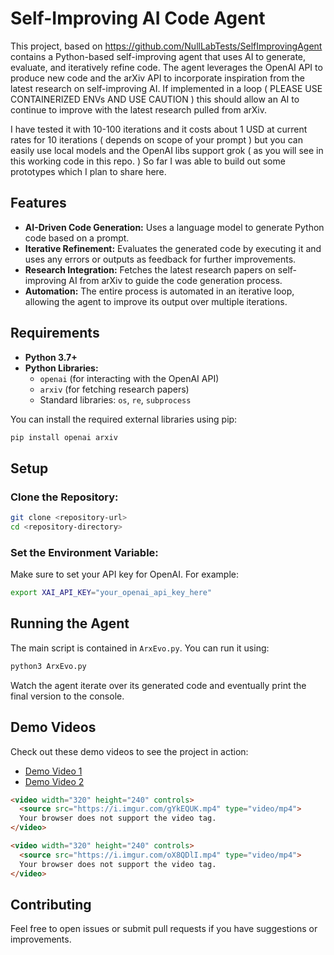 # Self-Improving AI Code Agent

This project, based on https://github.com/NullLabTests/SelfImprovingAgent contains a Python-based self-improving agent that uses AI to generate, evaluate, and iteratively refine code. The agent leverages the OpenAI API to produce new code and the arXiv API to incorporate inspiration from the latest research on self-improving AI. If implemented in a loop ( PLEASE USE CONTAINERIZED ENVs AND USE CAUTION ) this should allow an AI to continue to improve with the latest research pulled from arXiv. 

I have tested it with 10-100 iterations and it costs about 1 USD at current rates for 10 iterations ( depends on scope of your prompt ) but you can easily use local models and the OpenAI libs support grok ( as you will see in this working code in this repo. ) So far I was able to build out some prototypes which I plan to share here.

## Features

- **AI-Driven Code Generation:** Uses a language model to generate Python code based on a prompt.
- **Iterative Refinement:** Evaluates the generated code by executing it and uses any errors or outputs as feedback for further improvements.
- **Research Integration:** Fetches the latest research papers on self-improving AI from arXiv to guide the code generation process.
- **Automation:** The entire process is automated in an iterative loop, allowing the agent to improve its output over multiple iterations.

## Requirements

- **Python 3.7+**
- **Python Libraries:**
  - `openai` (for interacting with the OpenAI API)
  - `arxiv` (for fetching research papers)
  - Standard libraries: `os`, `re`, `subprocess`

You can install the required external libraries using pip:

```bash
pip install openai arxiv
```

## Setup

### Clone the Repository:

```bash
git clone <repository-url>
cd <repository-directory>
```

### Set the Environment Variable:

Make sure to set your API key for OpenAI. For example:

```bash
export XAI_API_KEY="your_openai_api_key_here"
```

## Running the Agent

The main script is contained in `ArxEvo.py`. You can run it using:

```bash
python3 ArxEvo.py
```

Watch the agent iterate over its generated code and eventually print the final version to the console.

## Demo Videos

Check out these demo videos to see the project in action:

- [Demo Video 1](https://i.imgur.com/gYkEQUK.mp4)
- [Demo Video 2](https://i.imgur.com/oX8QDlI.mp4)

```html
<video width="320" height="240" controls>
  <source src="https://i.imgur.com/gYkEQUK.mp4" type="video/mp4">
  Your browser does not support the video tag.
</video>

<video width="320" height="240" controls>
  <source src="https://i.imgur.com/oX8QDlI.mp4" type="video/mp4">
  Your browser does not support the video tag.
</video>
```

## Contributing

Feel free to open issues or submit pull requests if you have suggestions or improvements.

